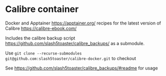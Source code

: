 # Calibre container

Docker and Apptainer https://apptainer.org/ recipes for the latest version of Calibre https://calibre-ebook.com/

Includes the calibre backup script https://github.com/slash5toaster/calibre_backups/ as a submodule.

Use `git clone --recurse-submodules git@github.com:slash5toaster/calibre-docker.git` to checkout

See https://github.com/slash5toaster/calibre_backups/#readme for usage
